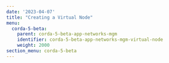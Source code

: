 ```yaml
---
date: '2023-04-07'
title: "Creating a Virtual Node"
menu:
  corda-5-beta:
    parent: corda-5-beta-app-networks-mgm
    identifier: corda-5-beta-app-networks-mgm-virtual-node
    weight: 2000
section_menu: corda-5-beta
---
```

